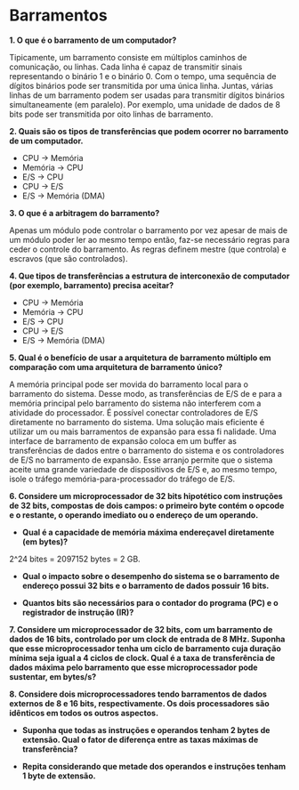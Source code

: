 # Barramentos

**1. O que é o barramento de um computador?**

Tipicamente, um barramento consiste em múltiplos caminhos de comunicação, ou linhas. Cada linha é capaz de transmitir sinais representando o binário 1 e o binário 0. Com o tempo, uma sequência de dígitos binários pode ser transmitida por uma única linha. Juntas, várias linhas de um barramento podem ser usadas para transmitir dígitos binários simultaneamente (em paralelo). Por exemplo, uma unidade de dados de 8 bits pode ser transmitida por oito linhas de barramento.

**2. Quais são os tipos de transferências que podem ocorrer no barramento de um computador.**

* CPU -> Memória
* Memória -> CPU
* E/S -> CPU
* CPU -> E/S
* E/S -> Memória (DMA)

**3. O que é a arbitragem do barramento?**

Apenas um módulo pode controlar o barramento por vez apesar de mais de um módulo poder ler ao mesmo tempo então, faz-se necessário regras para ceder o controle do barramento. As regras definem mestre (que controla) e escravos (que são controlados).

**4. Que tipos de transferências a estrutura de interconexão de computador (por exemplo, barramento) precisa aceitar?**

* CPU -> Memória
* Memória -> CPU
* E/S -> CPU
* CPU -> E/S
* E/S -> Memória (DMA)

**5. Qual é o benefício de usar a arquitetura de barramento múltiplo em comparação com uma arquitetura de barramento único?**

A memória principal pode ser movida do barramento local para o barramento do sistema. Desse modo, as transferências de E/S de e para a memória principal pelo barramento do sistema não interferem com a atividade do processador. É possível conectar controladores de E/S diretamente no barramento do sistema. Uma solução mais eficiente é utilizar um ou mais barramentos de expansão para essa fi nalidade. Uma interface de barramento de expansão coloca em um buffer as transferências de dados entre o barramento do sistema e os controladores de E/S no barramento de expansão. Esse arranjo permite que o sistema aceite uma grande variedade de dispositivos de E/S e, ao mesmo tempo, isole o tráfego memória-para-processador do tráfego de E/S.

**6. Considere um microprocessador de 32 bits hipotético com instruções de 32 bits, compostas de dois campos: o primeiro byte contém o opcode e o restante, o operando imediato ou o endereço de um operando.**

* **Qual é a capacidade de memória máxima endereçavel diretamente (em bytes)?**

2^24 bites = 2097152 bytes = 2 GB.

* **Qual o impacto sobre o desempenho do sistema se o barramento de endereço possui 32 bits e o barramento de dados possuir 16 bits.**



* **Quantos bits são necessários para o contador do programa (PC) e o registrador de instrução (IR)?**

**7. Considere um microprocessador de 32 bits, com um barramento de dados de 16 bits, controlado por um clock de entrada de 8 MHz. Suponha que esse microprocessador tenha um ciclo de barramento cuja duração mínima seja igual a 4 ciclos de clock. Qual é a taxa de transferência de dados máxima pelo barramento que esse microprocessador pode sustentar, em bytes/s?** 

**8. Considere dois microprocessadores tendo barramentos de dados externos de 8 e 16 bits, respectivamente. Os dois processadores são idênticos em todos os outros aspectos.**

* **Suponha que todas as instruções e operandos tenham 2 bytes de extensão. Qual o fator de diferença entre as taxas máximas de transferência?**

* **Repita considerando que metade dos operandos e instruções tenham 1 byte de extensão.**